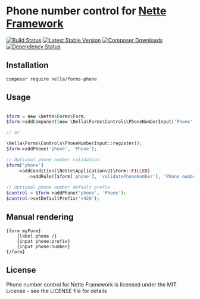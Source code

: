 Phone number control for [Nette Framework](http://nette.org)
=============================================================================================

[![Build Status](https://travis-ci.org/nella/forms-phone.svg?branch=nette)](https://travis-ci.org/nella/forms-phone)
[![Latest Stable Version](https://poser.pugx.org/nella/forms-phone/version.png)](https://packagist.org/packages/nella/forms-phone)
[![Composer Downloads](https://poser.pugx.org/nella/forms-phone/d/total.png)](https://packagist.org/packages/nella/forms-phone)
[![Dependency Status](https://www.versioneye.com/user/projects/534bc4e7fe0d0774a80000f4/badge.svg?style=flat)](https://www.versioneye.com/user/projects/534bc4e7fe0d0774a80000f4)

Installation
------------

```
composer require nella/forms-phone
```

Usage
------

```php

$form = new \Nette\Forms\Form;
$form->addComponent(new \Nella\Forms\Controls\PhoneNumberInput('Phone'), 'phone');

// or

\Nella\Forms\Controls\PhoneNumberInput::register();
$form->addPhone('phone', 'Phone');

// Optional phone number validation
$form['phone']
	->addCondition(\Nette\Application\UI\Form::FILLED)
		->addRule([$form['phone'], 'validatePhoneNumber'], 'Phone number is invalid');
		
// Optional phone number default prefix
$control = $form->addPhone('phone', 'Phone');
$control->setDefaultPrefix('+420');
```

Manual rendering
----------------

```smarty
{form myForm}
	{label phone /}
	{input phone:prefix}
	{input phone:number}
{/form}
```

License
-------
Phone number control for Nette Framework is licensed under the MIT License - see the LICENSE file for details
